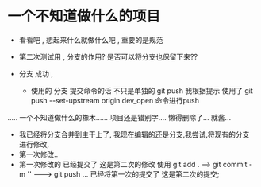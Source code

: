 # 一个不知道做什么的项目 

* 看看吧 , 想起来什么就做什么吧 , 重要的是规范
* 第二次测试用 , 分支的作用? 是否可以将分支也保留下来??

* 分支 成功   , 
    * 使用的 分支 提交命令的话 不只是单独的 git push  我根据提示 使用了 git push --set-upstream origin dev_open 命令进行push 

..... 一个不知道做什么的橡木...... 项目还是错别字.... 懒得删除了... 就酱... 

* 我已经将分支合并到主干上了, 我现在编辑的还是分支,我尝试,将现有的分支 进行修改, 
* 第一次修改..
* 第一次修改的 已经提交了 这是第二次的修改   使用 git add  . --> git commit -m ''  ---> git push ... 已经将第一次的提交了  这是第二次的提交;